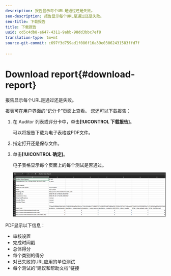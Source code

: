 ```yaml
---
description: 报告显示每个URL是通过还是失败。
seo-description: 报告显示每个URL是通过还是失败。
seo-title: 下载报告
title: 下载报告
uuid: cd5c4db8-e647-4311-9abb-98dd3bbc7ef8
translation-type: tm+mt
source-git-commit: c697f3d759ad1f086f16a39e03062431583ffd7f

---
```



# Download report{#download-report}

报告显示每个URL是通过还是失败。

报表可在用户界面的“记分卡”页面上查看。 您还可以下载报告：

1. 在 Auditor 列表或评分卡中，单击&#x200B;**[!UICONTROL 下载报告]**。

   可以将报告下载为电子表格或PDF文件。
1. 指定打开还是保存文件。

1. 单击&#x200B;**[!UICONTROL 确定]**。

   电子表格显示每个页面上的每个测试是否通过。

   ![](assets/sheet.png)

PDF显示以下信息：

* 审核设置
* 完成时间戳
* 总体得分
* 每个类别的得分
* 对已失败的URL应用的单位测试
* 每个测试的“建议和帮助文档”链接
